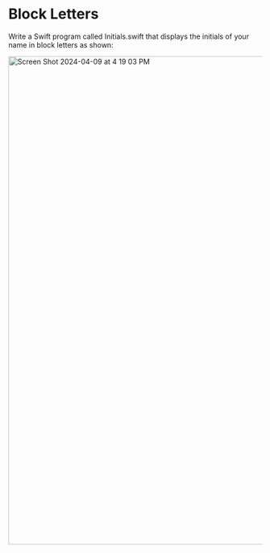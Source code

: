 # Block Letters
Write a Swift program called Initials.swift that displays the initials of your name in block letters as shown:


<img width="969" alt="Screen Shot 2024-04-09 at 4 19 03 PM" src="https://github.com/chezcye/code_academy/assets/15165467/1194ce5d-d566-4cd7-9f20-6aae8aee61df">
